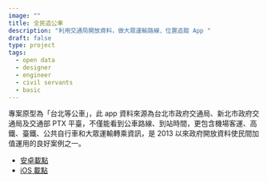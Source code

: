 ```yaml
---
image: ""
title: 全民追公車
description: "利用交通局開放資料，做大眾運輸路線、位置追蹤 App "
draft: false
type: project
tags:
  - open data
  - designer
  - engineer
  - civil servants
  - basic
---
```

專案原型為「台北等公車」，此 app 資料來源為台北市政府交通局、新北市政府交通局及交通部 PTX 平臺，不僅能看到公車路線、到站時間，更包含機場客運、高鐵、臺鐵、公共自行車和大眾運輸轉乘資訊，是 2013 以來政府開放資料使民間加值運用的良好案例之一。

- [安卓載點](https://play.google.com/store/apps/details?id=nexti.android.bustaipei&hl=zh_TW&gl=US)
- [iOS 載點](https://apps.apple.com/tw/app/%E5%8F%B0%E5%8C%97%E7%AD%89%E5%85%AC%E8%BB%8A-%E5%85%AC%E8%BB%8A%E8%B7%AF%E7%B7%9A-%E6%8D%B7%E9%81%8B-%E5%8F%B0%E9%90%B5%E5%8B%95%E6%85%8B%E6%9F%A5%E8%A9%A2/id511832182)
